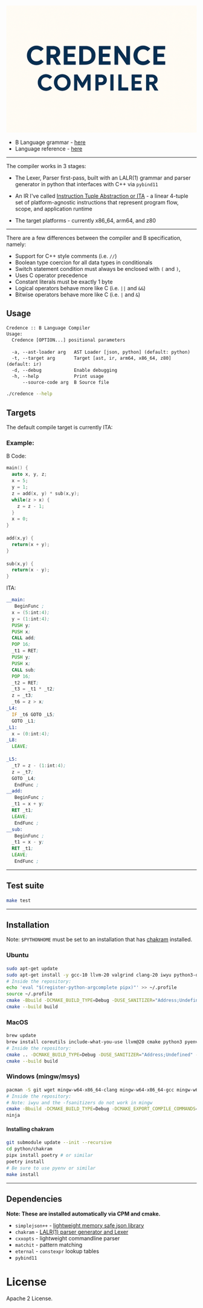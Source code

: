 <div align="center">
  <img src="docs/images/credence-compiler-logo.png" width="800px" alt="credence"> </img>
</div>

* B Language grammar - [here](https://github.com/jahan-addison/chakram/blob/master/chakram/grammar.lark)
* Language reference - [here](https://www.nokia.com/bell-labs/about/dennis-m-ritchie/btut.pdf)

---

The compiler works in 3 stages:

* The Lexer, Parser first-pass, built with an LALR(1) grammar and parser generator in python that interfaces with C++ via `pybind11`
* An IR I've called [Instruction Tuple Abstraction or ITA](credence/ir/README.md) - a linear 4-tuple set of platform-agnostic instructions that represent program flow, scope, and application runtime

* The target platforms - currently x86_64, arm64, and z80

---

There are a few differences between the compiler and B specification, namely:

* Support for C++ style comments (i.e. `//`)
* Boolean type coercion for all data types in conditionals
* Switch statement condition must always be enclosed with `(` and `)`,
* Uses C operator precedence
* Constant literals must be exactly 1 byte
* Logical operators behave more like C (i.e. `||` and `&&`)
* Bitwise operators behave more like C (i.e. `|` and `&`)

## Usage

```
Credence :: B Language Compiler
Usage:
  Credence [OPTION...] positional parameters

  -a, --ast-loader arg   AST Loader [json, python] (default: python)
  -t, --target arg       Target [ast, ir, arm64, x86_64, z80] (default: ir)
  -d, --debug            Enable debugging
  -h, --help             Print usage
      --source-code arg  B Source file
```

```bash
./credence --help
```

## Targets

The default compile target is currently ITA:

### Example:

B Code:

```C
main() {
  auto x, y, z;
  x = 5;
  y = 1;
  z = add(x, y) * sub(x,y);
  while(z > x) {
    z = z - 1;
  }
  x = 0;
}

add(x,y) {
  return(x + y);
}

sub(x,y) {
  return(x - y);
}
```

ITA:


```asm
__main:
   BeginFunc ;
  x = (5:int:4);
  y = (1:int:4);
  PUSH y;
  PUSH x;
  CALL add;
  POP 16;
  _t1 = RET;
  PUSH y;
  PUSH x;
  CALL sub;
  POP 16;
  _t2 = RET;
  _t3 = _t1 * _t2;
  z = _t3;
  _t6 = z > x;
_L4:
  IF _t6 GOTO _L5;
  GOTO _L1;
_L1:
  x = (0:int:4);
_L8:
  LEAVE;

_L5:
  _t7 = z - (1:int:4);
  z = _t7;
  GOTO _L4;
   EndFunc ;
__add:
   BeginFunc ;
  _t1 = x + y;
  RET _t1;
  LEAVE;
   EndFunc ;
__sub:
   BeginFunc ;
  _t1 = x - y;
  RET _t1;
  LEAVE;
   EndFunc ;
```


---

## Test suite

```bash
make test
```

---

## Installation

Note: `$PYTHONHOME` must be set to an installation that has [chakram](https://github.com/jahan-addison/chakram) installed.


### Ubuntu

```bash
sudo apt-get update
sudo apt-get install -y gcc-10 llvm-20 valgrind clang-20 iwyu python3-dev cppcheck clang-tidy pipx
# Inside the repository:
echo 'eval "$(register-python-argcomplete pipx)"' >> ~/.profile
source ~/.profile
cmake -Bbuild -DCMAKE_BUILD_TYPE=Debug -DUSE_SANITIZER="Address;Undefined" -DCMAKE_EXPORT_COMPILE_COMMANDS=ON
cmake --build build
```

### MacOS

```bash
brew update
brew install coreutils include-what-you-use llvm@20 cmake python3 pyenv
# Inside the repository:
cmake .. -DCMAKE_BUILD_TYPE=Debug -DUSE_SANITIZER="Address;Undefined" -DCMAKE_EXPORT_COMPILE_COMMANDS=ON
cmake --build build
```

### Windows (mingw/msys)

```bash
pacman -S git wget mingw-w64-x86_64-clang mingw-w64-x86_64-gcc mingw-w64-x86_64-ninja mingw-w64-x86_64-cmake make mingw-w64-x86_64-python3 autoconf libtool
# Inside the repository:
# Note: iwyu and the -fsanitizers do not work in mingw
cmake -Bbuild -DCMAKE_BUILD_TYPE=Debug -DCMAKE_EXPORT_COMPILE_COMMANDS=ON
ninja
```

#### Installing chakram

```bash
git submodule update --init --recursive
cd python/chakram
pipx install poetry # or similar
poetry install
# Be sure to use pyenv or similar
make install
```

---

## Dependencies

**Note: These are installed automatically via CPM and cmake.**

* `simplejson++` - [lightweight memory safe json library](https://github.com/jahan-addison/simplejson)
* `chakram` - [LALR(1) parser generator and Lexer](https://github.com/jahan-addison/chakram)
* `cxxopts` - lightweight commandline parser
* `matchit` - pattern matching
* `eternal` - `constexpr` lookup tables
* `pybind11`

# License

Apache 2 License.

